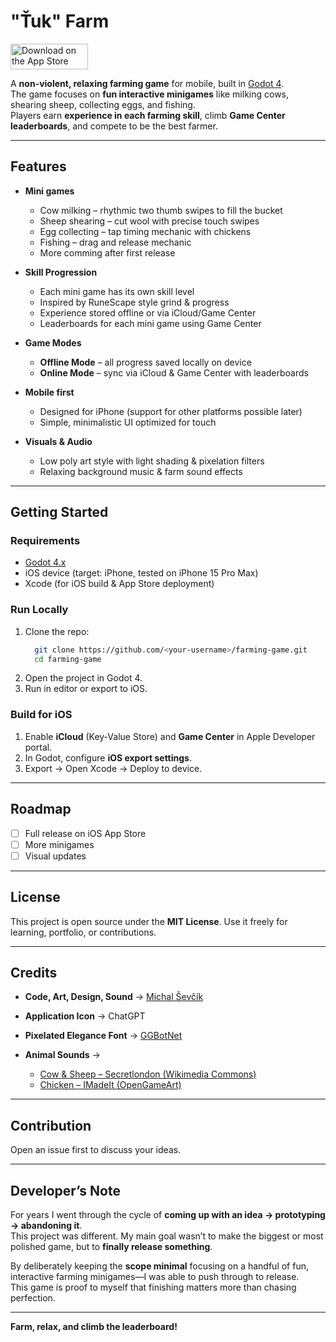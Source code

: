 # "Ťuk" Farm


<a href="https://apps.apple.com/us/app/%C5%A5uk-farm/id6751227748?itscg=30200&itsct=apps_box_badge&mttnsubad=6751227748" style="display: inline-block;">
<img src="https://toolbox.marketingtools.apple.com/api/v2/badges/download-on-the-app-store/black/en-us?releaseDate=1756684800" alt="Download on the App Store" style="width: 124px; height: 41px; vertical-align: middle; object-fit: contain;" />
</a>

A **non-violent, relaxing farming game** for mobile, built in [Godot 4](https://godotengine.org/).  
The game focuses on **fun interactive minigames** like milking cows, shearing sheep, collecting eggs, and fishing.  
Players earn **experience in each farming skill**, climb **Game Center leaderboards**, and compete to be the best farmer.

---

## Features
- **Mini games**  
  - Cow milking – rhythmic two thumb swipes to fill the bucket  
  - Sheep shearing – cut wool with precise touch swipes  
  - Egg collecting – tap timing mechanic with chickens  
  - Fishing – drag and release mechanic  
  - More comming after first release

- **Skill Progression**  
  - Each mini game has its own skill level  
  - Inspired by RuneScape style grind & progress  
  - Experience stored offline or via iCloud/Game Center
  - Leaderboards for each mini game using Game Center

- **Game Modes**  
  - **Offline Mode** – all progress saved locally on device  
  - **Online Mode** – sync via iCloud & Game Center with leaderboards  

- **Mobile first**  
  - Designed for iPhone (support for other platforms possible later)  
  - Simple, minimalistic UI optimized for touch  

- **Visuals & Audio**  
  - Low poly art style with light shading & pixelation filters  
  - Relaxing background music & farm sound effects  

---

## Getting Started

### Requirements
- [Godot 4.x](https://godotengine.org/download)  
- iOS device (target: iPhone, tested on iPhone 15 Pro Max)  
- Xcode (for iOS build & App Store deployment)

### Run Locally
1. Clone the repo:
   ```bash
	 git clone https://github.com/<your-username>/farming-game.git
	 cd farming-game
   ```
2. Open the project in Godot 4.
3. Run in editor or export to iOS.

### Build for iOS

1. Enable **iCloud** (Key-Value Store) and **Game Center** in Apple Developer portal.
2. In Godot, configure **iOS export settings**.
3. Export → Open Xcode → Deploy to device.

---

## Roadmap

* [ ] Full release on iOS App Store
* [ ] More minigames
* [ ] Visual updates
---

## License

This project is open source under the **MIT License**.
Use it freely for learning, portfolio, or contributions.

---

## Credits

* **Code, Art, Design, Sound** → [Michal Ševčík](https://github.com/SevcikMichal)
* **Application Icon** → ChatGPT
* **Pixelated Elegance Font** → [GGBotNet](https://www.fontspace.com/pixelated-elegance-font-f126145)
* **Animal Sounds** →

  * [Cow & Sheep – Secretlondon (Wikimedia Commons)](http://commons.wikimedia.org/wiki/Category:Mudchute_Park_and_Farm)
  * [Chicken – IMadeIt (OpenGameArt)](https://opengameart.org/content/chicken-sound-effect)

---

## Contribution

Open an issue first to discuss your ideas.

---

## Developer’s Note

For years I went through the cycle of **coming up with an idea → prototyping → abandoning it**.  
This project was different. My main goal wasn’t to make the biggest or most polished game, but to **finally release something**.  

By deliberately keeping the **scope minimal** focusing on a handful of fun, interactive farming minigames—I was able to push through to release.  
This game is proof to myself that finishing matters more than chasing perfection.

---

**Farm, relax, and climb the leaderboard!**
